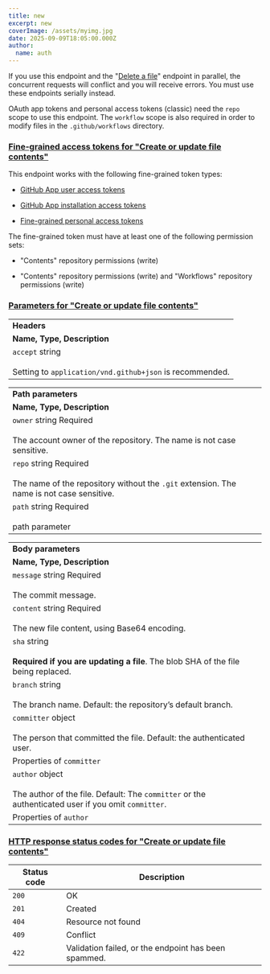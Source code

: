 ```yaml
---
title: new
excerpt: new
coverImage: /assets/myimg.jpg
date: 2025-09-09T18:05:00.000Z
author:
  name: auth
---
```

If you use this endpoint and the "[Delete a file](https://docs.github.com/rest/repos/contents/#delete-a-file)" endpoint in parallel, the concurrent requests will conflict and you will receive errors. You must use these endpoints serially instead.

OAuth app tokens and personal access tokens (classic) need the `repo` scope to use this endpoint. The `workflow` scope is also required in order to modify files in the `.github/workflows` directory.

### [**Fine-grained access tokens for "Create or update file contents"**](https://docs.github.com/en/rest/repos/contents?apiVersion=2022-11-28#create-or-update-file-contents--fine-grained-access-tokens)

This endpoint works with the following fine-grained token types:

*   [GitHub App user access tokens](https://docs.github.com/en/apps/creating-github-apps/authenticating-with-a-github-app/generating-a-user-access-token-for-a-github-app)
    
*   [GitHub App installation access tokens](https://docs.github.com/en/apps/creating-github-apps/authenticating-with-a-github-app/generating-an-installation-access-token-for-a-github-app)
    
*   [Fine-grained personal access tokens](https://docs.github.com/en/authentication/keeping-your-account-and-data-secure/managing-your-personal-access-tokens#creating-a-fine-grained-personal-access-token)
    

The fine-grained token must have at least one of the following permission sets:

*   "Contents" repository permissions (write)
    
*   "Contents" repository permissions (write) and "Workflows" repository permissions (write)
    

### [**Parameters for "Create or update file contents"**](https://docs.github.com/en/rest/repos/contents?apiVersion=2022-11-28#create-or-update-file-contents--parameters)

|     |
| --- |
| **Headers** |
| **Name, Type, Description** |
| `accept` string<br><br>Setting to `application/vnd.github+json` is recommended. |

|     |
| --- |
| **Path parameters** |
| **Name, Type, Description** |
| `owner` string Required<br><br>The account owner of the repository. The name is not case sensitive. |
| `repo` string Required<br><br>The name of the repository without the `.git` extension. The name is not case sensitive. |
| `path` string Required<br><br>path parameter |

|     |
| --- |
| **Body parameters** |
| **Name, Type, Description** |
| `message` string Required<br><br>The commit message. |
| `content` string Required<br><br>The new file content, using Base64 encoding. |
| `sha` string<br><br>**Required if you are updating a file**. The blob SHA of the file being replaced. |
| `branch` string<br><br>The branch name. Default: the repository’s default branch. |
| `committer` object<br><br>The person that committed the file. Default: the authenticated user. |
| Properties of `committer` |
| `author` object<br><br>The author of the file. Default: The `committer` or the authenticated user if you omit `committer`. |
| Properties of `author` |

### [**HTTP response status codes for "Create or update file contents"**](https://docs.github.com/en/rest/repos/contents?apiVersion=2022-11-28#create-or-update-file-contents--status-codes)

| **Status code** | **Description** |
| --- | --- |
| `200` | OK  |
| `201` | Created |
| `404` | Resource not found |
| `409` | Conflict |
| `422` | Validation failed, or the endpoint has been spammed. |